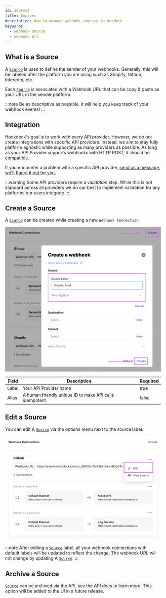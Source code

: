```yaml
---
id: sources
title: Sources
description: How to manage webhook sources in Hoodeck
keywords:
  - webhook source
  - webhook url
---
```


## What is a Source

A [`Source`](sources) is used to define the sender of your webhooks. Generally, this will be labeled after the platform you are using such as Shopify, Github, Intercom, etc.

Each [`Source`](sources) is associated with a Webhook URL that can be copy & paste as your URL in the sender platform.

:::note
Be as descriptive as possible, it will help you keep track of your webhook events!
:::

## Integration

Hookdeck's goal is to work with every API provider. However, we do not create integrations with specific API providers. Instead, we aim to stay fully platform agnostic while supporting as many providers as possible. As long as your API Provider supports webhooks with HTTP POST, it should be compatible.

If you encounter a problem with a specific API provider, [send us a message, we'll figure it out for you.](https://hookdeck.io/contact-us "Hookdeck Contact US")

:::warning
Some API providers require a _validation_ step. While this is not standard across all providers we do our best to implement validation for any platforms our users integrate.
:::

## Create a Source

A [`Source`](sources) can be created while creating a new `Webhook Connection`

![Create a Source](../static/img/connections/create-source.png)

| Field | Description                                             | Required |
| ----- | ------------------------------------------------------- | -------- |
| Label | Your API Provider name                                  | true     |
| Alias | A human friendly unique ID to make API calls idempotent | false    |

## Edit a Source

You can edit A [`Source`](sources) via the _options_ menu next to the source label.

![Update a Source](../static/img/connections/update-source.png)

:::note
After editing a [`Source`](sources) label, all your webhook connections with default labels will be updated to reflect the change. The webhook URL will not change by updating A [`Source`](sources).
:::

## Archive a Source

[`Source`](sources) can be archived via the API, see the API docs to learn more. This option will be added to the UI in a future release.
